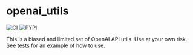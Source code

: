 # openai_utils
[![CI](https://github.com/related-sciences/openai_utils/actions/workflows/build.yml/badge.svg?branch=main)](https://github.com/related-sciences/openai_utils/actions/workflows/build.yml)
[![PYPI](https://img.shields.io/pypi/v/openai_utils.svg)](https://pypi.org/project/openai_utils/)

This is a biased and limited set of OpenAI API utils. Use at your own risk.
See [tests](./openai_utils/tests/openai_utils_test.py) for an example of how to use.
